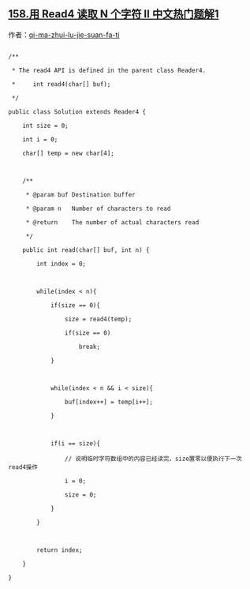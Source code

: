 ## [158.用 Read4 读取 N 个字符 II 中文热门题解1](https://leetcode.cn/problems/read-n-characters-given-read4-ii-call-multiple-times/solutions/100000/javati-jie-by-qi-ma-zhui-lu-jie-suan-fa-ti)

作者：[qi-ma-zhui-lu-jie-suan-fa-ti](https://leetcode.cn/u/qi-ma-zhui-lu-jie-suan-fa-ti)

```
/**
 * The read4 API is defined in the parent class Reader4.
 *     int read4(char[] buf); 
 */
public class Solution extends Reader4 {
    int size = 0;
    int i = 0;
    char[] temp = new char[4];
    
    /**
     * @param buf Destination buffer
     * @param n   Number of characters to read
     * @return    The number of actual characters read
     */
    public int read(char[] buf, int n) {
        int index = 0;
        
        while(index < n){
            if(size == 0){
                size = read4(temp);
                if(size == 0)
                    break;
            }
            
            while(index < n && i < size){
                buf[index++] = temp[i++];
            }
            
            if(i == size){
                // 说明临时字符数组中的内容已经读完，size置零以便执行下一次read4操作
                i = 0;
                size = 0;
            }     
        }
        
        return index;
    }
}
```
